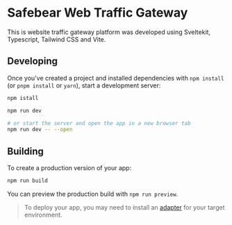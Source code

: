 # Safebear Web Traffic Gateway 

This is website traffic gateway platform was developed using Sveltekit, Typescript, Tailwind CSS and Vite.

## Developing

Once you've created a project and installed dependencies with `npm install` (or `pnpm install` or `yarn`), start a development server:

```bash
npm istall

npm run dev

# or start the server and open the app in a new browser tab
npm run dev -- --open
```

## Building

To create a production version of your app:

```bash
npm run build
```

You can preview the production build with `npm run preview`.

> To deploy your app, you may need to install an [adapter](https://kit.svelte.dev/docs/adapters) for your target environment.
